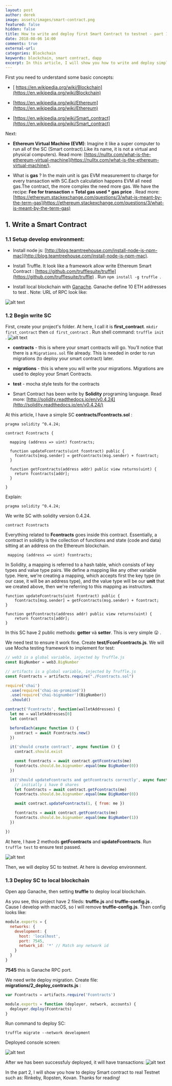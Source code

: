 ```yaml
---
layout: post
author: derek
image: assets/images/smart-contract.png
featured: false
hidden: false
title: How to write and deploy first Smart Contract to testnet - part 1
date: 2018-08-06 14:00
comments: true
external-url:
categories: Blockchain
keywords: blockchain, smart contract, dapp
excerpt: In this article, I will show you how to write and deploy simple smart contract to testnet.
---
```


First you need to understand some basic concepts:

- [ https://en.wikipedia.org/wiki/Blockchain](https://en.wikipedia.org/wiki/Blockchain)

- [https://en.wikipedia.org/wiki/Ethereum](https://en.wikipedia.org/wiki/Ethereum)

- [https://en.wikipedia.org/wiki/Smart_contract](https://en.wikipedia.org/wiki/Smart_contract)


Next:

- **Ethereum Virtual Machine (EVM)**: Imagine it like a super computer to run all of the SC (Smart contract).Like its name, it is not a virtual and physical computers). Read more: [https://nulltx.com/what-is-the-ethereum-virtual-machine](https://nulltx.com/what-is-the-ethereum-virtual-machine/).

- What is **gas** ? In the main unit is gas EVM measurement to charge for every transaction with SC.Each calculation happens EVM all need gas.The contract, the more complex the need more gas. We have the recipe: **Fee for transaction  = Total gas used * gas price** . Read more: [https://ethereum.stackexchange.com/questions/3/what-is-meant-by-the-term-gas](https://ethereum.stackexchange.com/questions/3/what-is-meant-by-the-term-gas)

## 1. Write a Smart Contract

### 1.1 Setup develop environment:

- Install node js: [http://blog.teamtreehouse.com/install-node-js-npm-mac](http://blog.teamtreehouse.com/install-node-js-npm-mac).


- Install Truffle. It look like a framework allow write Ethereum Smart Contract : [https://github.com/trufflesuite/truffle](https://github.com/trufflesuite/truffle) . Run  `npm install -g truffle `.

- Install local blockchain with [Ganache](https://truffleframework.com/ganache).
Ganache define 10 ETH addresses to test . Note: URL of RPC look like:

![alt text](https://s3-ap-southeast-1.amazonaws.com/kipalog.com/k0x9rtpa4u_1_5cApmJQCnFBpYRJ_47emIg.png)

### 1.2 Begin write SC

First, create your project's folder. At here, I call it is **first_contract**. `mkdir first_contract`  then `cd first_contract` . Run shell command: `truffle init `.
![alt text](https://s3-ap-southeast-1.amazonaws.com/kipalog.com/iigk7whrwl_image5.png)

- **contracts** - this is where your smart contracts will go. You’ll notice that there is a `Migrations.sol` file already. This is needed in order to run migrations (to deploy your smart contract) later.

- **migrations** - this is where you will write your migrations. Migrations are used to deploy your Smart Contracts.

- **test** - mocha style tests for the contracts

- Smart Contract has been write by **Solidity** programing language. Read more: [http://solidity.readthedocs.io/en/v0.4.24](http://solidity.readthedocs.io/en/v0.4.24/)

At this article, I have a simple SC **contracts/Fcontracts.sol** :

```solidity
pragma solidity ^0.4.24;

contract Fcontracts {

  mapping (address => uint) fcontracts;

  function updateFcontracts(uint fcontract) public {
    fcontracts[msg.sender] = getFcontracts(msg.sender) + fcontract;
  }

  function getFcontracts(address addr) public view returns(uint) {
    return fcontracts[addr];
  }

}

```

Explain:

```
pragma solidity ^0.4.24;
```

We write SC with solidity version 0.4.24.

```
contract Fcontracts
```

Everything related to **Fcontracts** goes inside this contract. Essentially, a contract in solidity is the collection of functions and state (code and data) sitting at an address on the Ethereum blockchain.

```
 mapping (address => uint) fcontracts;
```
In Solidity, a mapping is referred to a hash table, which consists of key types and value type pairs. We define a mapping like any other variable type. Here, we're creating a mapping, which accepts first the key type (in our case, it will be an address type), and the value type will be our **unit** that we created above, then we're referring to this mapping as instructors.

```solidity
function updateFcontracts(uint fcontract) public {
    fcontracts[msg.sender] = getFcontracts(msg.sender) + fcontract;
}

function getFcontracts(address addr) public view returns(uint) {
    return fcontracts[addr];
}
```

In this SC have 2 public methods: **getter** và **setter**. This is very simple :stuck_out_tongue: .

We need test to ensure it work fine. Create **test/FconFcontracts.js**. We will use Mocha testing framework to implement for test:

```javascript
// web3 is a global variable, injected by Truffle.js
const BigNumber = web3.BigNumber

// artifacts is a global variable, injected by Truffle.js
const Fcontracts = artifacts.require("./Fcontracts.sol")

require('chai')
  .use(require('chai-as-promised'))
  .use(require('chai-bignumber')(BigNumber))
  .should()

contract('Fcontracts', function(walletAddresses) {
  let me = walletAddresses[0]
  let contract

  beforeEach(async function () {
    contract = await Fcontracts.new()
  })

  it('should create contract', async function () {
    contract.should.exist

    const fcontracts = await contract.getFcontracts(me)
    fcontracts.should.be.bignumber.equal(new BigNumber(0))
  })

  it('should updateFcontracts and getFcontracts correctly', async function () {
    // initially i have 0 shares
    let fcontracts = await contract.getFcontracts(me)
    fcontracts.should.be.bignumber.equal(new BigNumber(0))

    await contract.updateFcontracts(1, { from: me })

    fcontracts = await contract.getFcontracts(me)
    fcontracts.should.be.bignumber.equal(new BigNumber(1))
  })

})
```
At here, I have 2 methods **getFcontracts** and **updateFcontracts**. Run `truffle test` to ensure test passed.

![alt text](https://s3-ap-southeast-1.amazonaws.com/kipalog.com/hvmkuo2d5p_image4.png)

Then, we will deploy SC to testnet. At here is develop environment.

### 1.3 Deploy SC to local blockchain

Open app Ganache, then setting **truffle** to deploy local blockchain.

As you see, this project have 2 fileds: **truffle.js** and **truffle-config.js** . Cause I develop with macOS, so I will remove **truffle-config.js**. Then config looks like:

```javascript
module.exports = {
  networks: {
    development: {
      host: 'localhost',
      port: 7545,
      network_id: '*' // Match any network id
    }
  }
}
````

**7545** this is Ganache RPC port.

We need write deploy migration. Create file: **migrations/2_deploy_contracts.js** :

```javascript
var Fcontracts = artifacts.require('Fcontracts')

module.exports = function (deployer, network, accounts) {
  deployer.deploy(Fcontracts)
}
```

Run command to deploy SC:

```
truffle migrate --network development
```

Deployed console screen:

![alt text](https://s3-ap-southeast-1.amazonaws.com/kipalog.com/yr6vl2qr60_Screen%20Shot%202018-08-02%20at%2011.57.38%20AM.png)

After we has been successfuly deployed, it will have transactions:
![alt text](https://s3-ap-southeast-1.amazonaws.com/kipalog.com/tdz3fzdivm_1.png)

In the part 2, I will show you how to deploy Smart contract to real Testnet such as: Rinkeby, Ropsten, Kovan. Thanks for reading!
